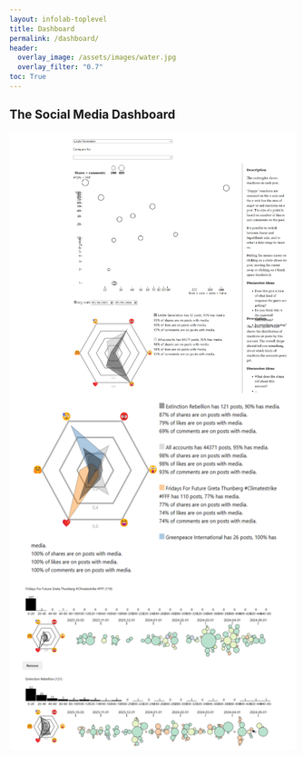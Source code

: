 ```yaml
---
layout: infolab-toplevel
title: Dashboard
permalink: /dashboard/
header:
  overlay_image: /assets/images/water.jpg
  overlay_filter: "0.7"
toc: True
---
```


## The Social Media Dashboard 


<img align="center" width="800" src="/assets/images/dashboard.png" />

<img align="center" width="800" src="/assets/images/dashboard2.png" />

<img align="center" width="800" src="/assets/images/dashboard3.png" />



